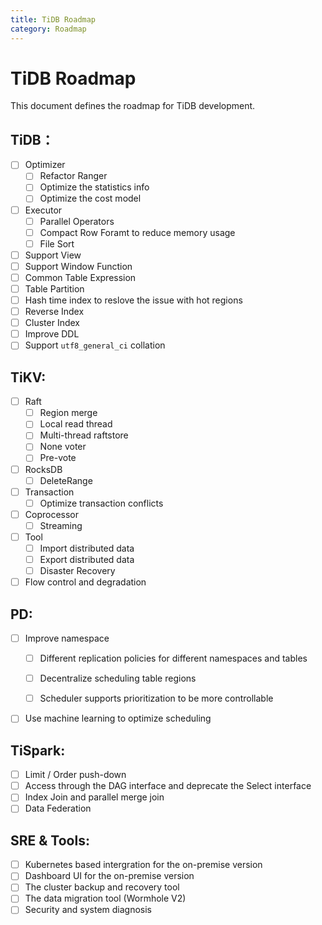 ```yaml
---
title: TiDB Roadmap
category: Roadmap
---
```


# TiDB Roadmap

This document defines the roadmap for TiDB development.

## TiDB：
- [ ] Optimizer
  - [ ] Refactor Ranger
  - [ ] Optimize the statistics info 
  - [ ] Optimize the cost model
- [ ] Executor
  - [ ] Parallel Operators
  - [ ] Compact Row Foramt to reduce memory usage
  - [ ] File Sort
- [ ] Support View
- [ ] Support Window Function
- [ ] Common Table Expression
- [ ] Table Partition
- [ ] Hash time index to reslove the issue with hot regions
- [ ] Reverse Index
- [ ] Cluster Index
- [ ] Improve DDL
- [ ] Support `utf8_general_ci` collation

## TiKV:

- [ ] Raft
  - [ ] Region merge
  - [ ] Local read thread
  - [ ] Multi-thread raftstore
  - [ ] None voter
  - [ ] Pre-vote
- [ ] RocksDB
  - [ ] DeleteRange
- [ ] Transaction
  - [ ] Optimize transaction conflicts
- [ ] Coprocessor
  - [ ] Streaming
- [ ] Tool
  - [ ] Import distributed data
  - [ ] Export distributed data
  - [ ] Disaster Recovery
- [ ] Flow control and degradation

##  PD:
- [ ] Improve namespace 
  - [ ] Different replication policies for different namespaces and tables

  - [ ] Decentralize scheduling table regions
  - [ ] Scheduler supports prioritization to be more controllable 

- [ ] Use machine learning to optimize scheduling

## TiSpark:

- [ ] Limit / Order push-down
- [ ] Access through the DAG interface and deprecate the Select interface
- [ ] Index Join and parallel merge join
- [ ] Data Federation

## SRE & Tools:

- [ ] Kubernetes based intergration for the on-premise version 
- [ ] Dashboard UI for the on-premise version
- [ ] The cluster backup and recovery tool
- [ ] The data migration tool (Wormhole V2)
- [ ] Security and system diagnosis
